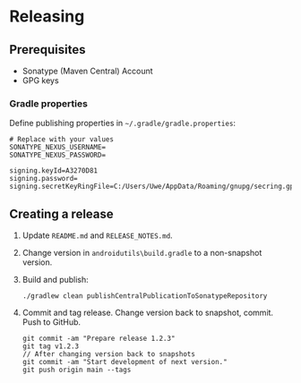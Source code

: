 # Releasing

## Prerequisites

- Sonatype (Maven Central) Account
- GPG keys

### Gradle properties

Define publishing properties in `~/.gradle/gradle.properties`:

```
# Replace with your values
SONATYPE_NEXUS_USERNAME=
SONATYPE_NEXUS_PASSWORD=

signing.keyId=A3270D81
signing.password=
signing.secretKeyRingFile=C:/Users/Uwe/AppData/Roaming/gnupg/secring.gpg
```

## Creating a release

1. Update `README.md` and `RELEASE_NOTES.md`.

2. Change version in `androidutils\build.gradle` to a non-snapshot version.

3. Build and publish:

    ```
    ./gradlew clean publishCentralPublicationToSonatypeRepository
    ```

4. Commit and tag release. Change version back to snapshot, commit. Push to GitHub.

    ```
    git commit -am "Prepare release 1.2.3"
    git tag v1.2.3
    // After changing version back to snapshots
    git commit -am "Start development of next version."
    git push origin main --tags
    ```
